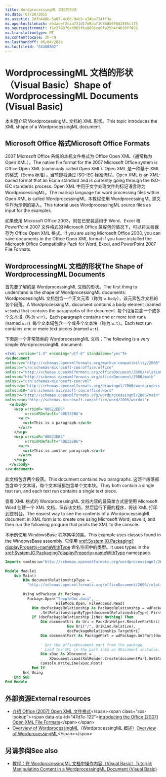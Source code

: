 ```yaml
---
title: WordprocessingML 文档的形状
ms.date: 07/20/2015
ms.assetid: 2dfb446b-5a07-4c00-9ab3-a74ba734ff3a
ms.openlocfilehash: eb4acef2caa731d17e8daf1955d50f0d2585c175
ms.sourcegitcommit: f8c270376ed905f6a8896ce0fe25b4f4b38ff498
ms.translationtype: MT
ms.contentlocale: zh-CN
ms.lasthandoff: 06/04/2020
ms.locfileid: "84406802"
---
```

# <a name="shape-of-wordprocessingml-documents-visual-basic"></a><span data-ttu-id="47d7e-102">WordprocessingML 文档的形状（Visual Basic）</span><span class="sxs-lookup"><span data-stu-id="47d7e-102">Shape of WordprocessingML Documents (Visual Basic)</span></span>
<span data-ttu-id="47d7e-103">本主题介绍 WordprocessingML 文档的 XML 形状。</span><span class="sxs-lookup"><span data-stu-id="47d7e-103">This topic introduces the XML shape of a WordprocessingML document.</span></span>  
  
## <a name="microsoft-office-formats"></a><span data-ttu-id="47d7e-104">Microsoft Office 格式</span><span class="sxs-lookup"><span data-stu-id="47d7e-104">Microsoft Office Formats</span></span>  
 <span data-ttu-id="47d7e-105">2007 Microsoft Office 系统的本机文件格式为 Office Open XML（通常称为 Open XML）。</span><span class="sxs-lookup"><span data-stu-id="47d7e-105">The native file format for the 2007 Microsoft Office system is Office Open XML (commonly called Open XML).</span></span> <span data-ttu-id="47d7e-106">Open XML 是一种基于 XML 的格式（Ecma 标准），当前即将通过 ISO-IEC 标准流程。</span><span class="sxs-lookup"><span data-stu-id="47d7e-106">Open XML is an XML-based format that an Ecma standard and is currently going through the ISO-IEC standards process.</span></span> <span data-ttu-id="47d7e-107">Open XML 中用于文字处理文件的标记语言称为 WordprocessingML。</span><span class="sxs-lookup"><span data-stu-id="47d7e-107">The markup language for word processing files within Open XML is called WordprocessingML.</span></span> <span data-ttu-id="47d7e-108">本教程使用 WordprocessingML 源文件作为示例的输入。</span><span class="sxs-lookup"><span data-stu-id="47d7e-108">This tutorial uses WordprocessingML source files as input for the examples.</span></span>  
  
 <span data-ttu-id="47d7e-109">如果使用 Microsoft Office 2003，则在已安装适用于 Word、Excel 和 PowerPoint 2007 文件格式的 Microsoft Office 兼容包的情况下，可以将文档保存为 Office Open XML 格式。</span><span class="sxs-lookup"><span data-stu-id="47d7e-109">If you are using Microsoft Office 2003, you can save documents in the Office Open XML format if you have installed the Microsoft Office Compatibility Pack for Word, Excel, and PowerPoint 2007 File Formats.</span></span>  
  
## <a name="the-shape-of-wordprocessingml-documents"></a><span data-ttu-id="47d7e-110">WordprocessingML 文档的形状</span><span class="sxs-lookup"><span data-stu-id="47d7e-110">The Shape of WordprocessingML Documents</span></span>  
 <span data-ttu-id="47d7e-111">首先要了解的是 WordprocessingML 文档的形状。</span><span class="sxs-lookup"><span data-stu-id="47d7e-111">The first thing to understand is the shape of WordprocessingML documents.</span></span> <span data-ttu-id="47d7e-112">WordprocessingML 文档包含一个正文元素（称为 `w:body`），该元素包含文档的各个段落。</span><span class="sxs-lookup"><span data-stu-id="47d7e-112">A WordprocessingML document contains a body element (named `w:body`) that contains the paragraphs of the document.</span></span> <span data-ttu-id="47d7e-113">每个段落包含一个或多个文本域（称为 `w:r`）。</span><span class="sxs-lookup"><span data-stu-id="47d7e-113">Each paragraph contains one or more text runs (named `w:r`).</span></span> <span data-ttu-id="47d7e-114">每个文本域包含一个或多个文本块（称为 `w:t`）。</span><span class="sxs-lookup"><span data-stu-id="47d7e-114">Each text run contains one or more text pieces (named `w:t`).</span></span>  
  
 <span data-ttu-id="47d7e-115">下面是一个非常简单的 WordprocessingML 文档：</span><span class="sxs-lookup"><span data-stu-id="47d7e-115">The following is a very simple WordprocessingML document:</span></span>  
  
```xml  
<?xml version="1.0" encoding="utf-8" standalone="yes"?>  
<w:document  
xmlns:ve="http://schemas.openxmlformats.org/markup-compatibility/2006"  
xmlns:o="urn:schemas-microsoft-com:office:office"  
xmlns:r="http://schemas.openxmlformats.org/officeDocument/2006/relationships"  
xmlns:m="http://schemas.openxmlformats.org/officeDocument/2006/math"  
xmlns:v="urn:schemas-microsoft-com:vml"  
xmlns:wp="http://schemas.openxmlformats.org/drawingml/2006/wordprocessingDrawing"  
xmlns:w10="urn:schemas-microsoft-com:office:word"  
xmlns:w="http://schemas.openxmlformats.org/wordprocessingml/2006/main"  
xmlns:wne="http://schemas.microsoft.com/office/word/2006/wordml">  
  <w:body>  
    <w:p w:rsidR="00E22EB6"  
         w:rsidRDefault="00E22EB6">  
      <w:r>  
        <w:t>This is a paragraph.</w:t>  
      </w:r>  
    </w:p>  
    <w:p w:rsidR="00E22EB6"  
         w:rsidRDefault="00E22EB6">  
      <w:r>  
        <w:t>This is another paragraph.</w:t>  
      </w:r>  
    </w:p>  
  </w:body>  
</w:document>  
```  
  
 <span data-ttu-id="47d7e-116">此文档包含两个段落。</span><span class="sxs-lookup"><span data-stu-id="47d7e-116">This document contains two paragraphs.</span></span> <span data-ttu-id="47d7e-117">这两个段落都包含单个文本域，每个文本域都包含单个文本块。</span><span class="sxs-lookup"><span data-stu-id="47d7e-117">They both contain a single text run, and each text run contains a single text piece.</span></span>  
  
 <span data-ttu-id="47d7e-118">查看 XML 格式的 WordprocessingML 文档内容的最简单方式是使用 Microsoft Word 创建一个 XML 文档，保存该文档，然后运行下面的程序，将该 XML 打印到控制台。</span><span class="sxs-lookup"><span data-stu-id="47d7e-118">The easiest way to see the contents of a WordprocessingML document in XML form is to create one using Microsoft Word, save it, and then run the following program that prints the XML to the console.</span></span>  
  
 <span data-ttu-id="47d7e-119">本示例使用 WindowsBase 程序集中的类。</span><span class="sxs-lookup"><span data-stu-id="47d7e-119">This example uses classes found in the WindowsBase assembly.</span></span> <span data-ttu-id="47d7e-120">它使用 <xref:System.IO.Packaging?displayProperty=nameWithType> 命名空间中的类型。</span><span class="sxs-lookup"><span data-stu-id="47d7e-120">It uses types in the <xref:System.IO.Packaging?displayProperty=nameWithType> namespace.</span></span>  
  
```vb  
Imports <xmlns:w="http://schemas.openxmlformats.org/wordprocessingml/2006/main">  
  
Module Module1  
    Sub Main()  
        Dim documentRelationshipType = _  
          "http://schemas.openxmlformats.org/officeDocument/2006/relationships/officeDocument"  
  
        Using wdPackage As Package = _  
          Package.Open("SampleDoc.docx", _  
                       FileMode.Open, FileAccess.Read)  
            Dim docPackageRelationship As PackageRelationship = wdPackage _  
                .GetRelationshipsByType(documentRelationshipType).FirstOrDefault()  
            If (docPackageRelationship IsNot Nothing) Then  
                Dim documentUri As Uri = PackUriHelper.ResolvePartUri( _  
                            New Uri("/", UriKind.Relative), _  
                            docPackageRelationship.TargetUri)  
                Dim documentPart As PackagePart = wdPackage.GetPart(documentUri)  
  
                ' Get the officeDocument part from the package.  
                ' Load the XML in the part into an XDocument instance.  
                Dim xDoc As XDocument = _  
                    XDocument.Load(XmlReader.Create(documentPart.GetStream()))  
                Console.WriteLine(xDoc.Root)  
            End If  
        End Using  
    End Sub  
End Module  
```  
  
## <a name="external-resources"></a><span data-ttu-id="47d7e-121">外部资源</span><span class="sxs-lookup"><span data-stu-id="47d7e-121">External resources</span></span>

- <span data-ttu-id="47d7e-122">[介绍 Office (2007) Open XML 文件格式](https://docs.microsoft.com/previous-versions/office/developer/office-2007/aa338205(v=office.12))</span><span class="sxs-lookup"><span data-stu-id="47d7e-122">[Introducing the Office (2007) Open XML File Formats](https://docs.microsoft.com/previous-versions/office/developer/office-2007/aa338205(v=office.12))</span></span>
- <span data-ttu-id="47d7e-123">[Overview of WordprocessingML](https://docs.microsoft.com/previous-versions/office/developer/office-2003/aa212812(v=office.11))（WordprocessingML 概述）</span><span class="sxs-lookup"><span data-stu-id="47d7e-123">[Overview of WordprocessingML](https://docs.microsoft.com/previous-versions/office/developer/office-2003/aa212812(v=office.11))</span></span>

## <a name="see-also"></a><span data-ttu-id="47d7e-124">另请参阅</span><span class="sxs-lookup"><span data-stu-id="47d7e-124">See also</span></span>

- [<span data-ttu-id="47d7e-125">教程：在 WordprocessingML 文档中操作内容（Visual Basic）</span><span class="sxs-lookup"><span data-stu-id="47d7e-125">Tutorial: Manipulating Content in a WordprocessingML Document (Visual Basic)</span></span>](tutorial-manipulating-content-in-a-wordprocessingml-document.md)
